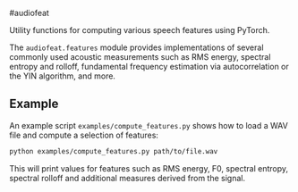 #audiofeat

Utility functions for computing various speech features using PyTorch.

The `audiofeat.features` module provides implementations of several
commonly used acoustic measurements such as RMS energy, spectral
entropy and rolloff, fundamental frequency estimation via autocorrelation or
the YIN algorithm, and more.

## Example

An example script `examples/compute_features.py` shows how to load a WAV
file and compute a selection of features:

```bash
python examples/compute_features.py path/to/file.wav
```

This will print values for features such as RMS energy, F0, spectral
entropy, spectral rolloff and additional measures derived from the
signal.
